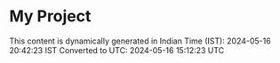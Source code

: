 # My Project

This content is dynamically generated in Indian Time (IST): 2024-05-16 20:42:23 IST
Converted to UTC: 2024-05-16 15:12:23 UTC

